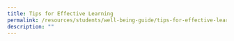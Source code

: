 ```yaml
---
title: Tips for Effective Learning
permalink: /resources/students/well-being-guide/tips-for-effective-learning/
description: ""
---
```

